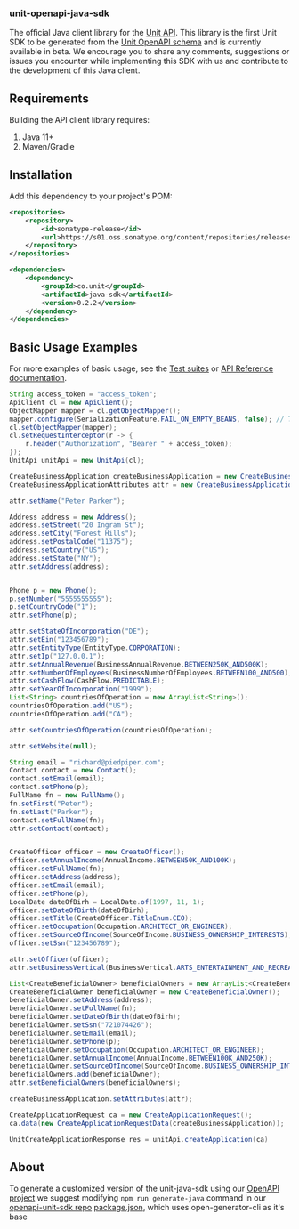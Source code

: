 ### unit-openapi-java-sdk

The official Java client library for the [Unit API](https://unit.co/docs/api/). This library is the first Unit SDK to be generated from the [Unit OpenAPI schema](https://github.com/unit-finance/openapi-unit-sdk) and is currently available in beta. We encourage you to share any comments, suggestions or issues you encounter while implementing this SDK with us and contribute to the development of this Java client.

## Requirements

Building the API client library requires:

1. Java 11+
2. Maven/Gradle

## Installation

Add this dependency to your project's POM:

```xml
<repositories>
    <repository>
        <id>sonatype-release</id>
        <url>https://s01.oss.sonatype.org/content/repositories/releases/</url>
    </repository>
</repositories>

<dependencies>
    <dependency>
        <groupId>co.unit</groupId>
        <artifactId>java-sdk</artifactId>
        <version>0.2.2</version>
    </dependency>
</dependencies>
```

## Basic Usage Examples

For more examples of basic usage, see the [Test suites](https://github.com/unit-finance/unit-openapi-java-sdk/tree/main/src/test/java/unit/java/sdk) or [API Reference documentation](https://docs.unit.co/).

```java
String access_token = "access_token";
ApiClient cl = new ApiClient();
ObjectMapper mapper = cl.getObjectMapper();
mapper.configure(SerializationFeature.FAIL_ON_EMPTY_BEANS, false); // To allow certain requests with empty bodies
cl.setObjectMapper(mapper);
cl.setRequestInterceptor(r -> {
    r.header("Authorization", "Bearer " + access_token);
});
UnitApi unitApi = new UnitApi(cl);

CreateBusinessApplication createBusinessApplication = new CreateBusinessApplication();
CreateBusinessApplicationAttributes attr = new CreateBusinessApplicationAttributes();

attr.setName("Peter Parker");

Address address = new Address();
address.setStreet("20 Ingram St");
address.setCity("Forest Hills");
address.setPostalCode("11375");
address.setCountry("US");
address.setState("NY");
attr.setAddress(address);


Phone p = new Phone();
p.setNumber("5555555555");
p.setCountryCode("1");
attr.setPhone(p);

attr.setStateOfIncorporation("DE");
attr.setEin("123456789");
attr.setEntityType(EntityType.CORPORATION);
attr.setIp("127.0.0.1");
attr.setAnnualRevenue(BusinessAnnualRevenue.BETWEEN250K_AND500K);
attr.setNumberOfEmployees(BusinessNumberOfEmployees.BETWEEN100_AND500);
attr.setCashFlow(CashFlow.PREDICTABLE);
attr.setYearOfIncorporation("1999");
List<String> countriesOfOperation = new ArrayList<String>();
countriesOfOperation.add("US");
countriesOfOperation.add("CA");

attr.setCountriesOfOperation(countriesOfOperation);

attr.setWebsite(null);

String email = "richard@piedpiper.com";
Contact contact = new Contact();
contact.setEmail(email);
contact.setPhone(p);
FullName fn = new FullName();
fn.setFirst("Peter");
fn.setLast("Parker");
contact.setFullName(fn);
attr.setContact(contact);


CreateOfficer officer = new CreateOfficer();
officer.setAnnualIncome(AnnualIncome.BETWEEN50K_AND100K);
officer.setFullName(fn);
officer.setAddress(address);
officer.setEmail(email);
officer.setPhone(p);
LocalDate dateOfBirh = LocalDate.of(1997, 11, 1);
officer.setDateOfBirth(dateOfBirh);
officer.setTitle(CreateOfficer.TitleEnum.CEO);
officer.setOccupation(Occupation.ARCHITECT_OR_ENGINEER);
officer.setSourceOfIncome(SourceOfIncome.BUSINESS_OWNERSHIP_INTERESTS);
officer.setSsn("123456789");

attr.setOfficer(officer);
attr.setBusinessVertical(BusinessVertical.ARTS_ENTERTAINMENT_AND_RECREATION);

List<CreateBeneficialOwner> beneficialOwners = new ArrayList<CreateBeneficialOwner>();
CreateBeneficialOwner beneficialOwner = new CreateBeneficialOwner();
beneficialOwner.setAddress(address);
beneficialOwner.setFullName(fn);
beneficialOwner.setDateOfBirth(dateOfBirh);
beneficialOwner.setSsn("721074426");
beneficialOwner.setEmail(email);
beneficialOwner.setPhone(p);
beneficialOwner.setOccupation(Occupation.ARCHITECT_OR_ENGINEER);
beneficialOwner.setAnnualIncome(AnnualIncome.BETWEEN100K_AND250K);
beneficialOwner.setSourceOfIncome(SourceOfIncome.BUSINESS_OWNERSHIP_INTERESTS);
beneficialOwners.add(beneficialOwner);
attr.setBeneficialOwners(beneficialOwners);

createBusinessApplication.setAttributes(attr);

CreateApplicationRequest ca = new CreateApplicationRequest();
ca.data(new CreateApplicationRequestData(createBusinessApplication));

UnitCreateApplicationResponse res = unitApi.createApplication(ca)
```

## About

To generate a customized version of the unit-java-sdk using our [OpenAPI project](https://github.com/unit-finance/openapi-unit-sdk)
we suggest modifying `npm run generate-java` command in our [openapi-unit-sdk repo](https://github.com/unit-finance/openapi-unit-sdk/tree/main) [package.json](https://github.com/unit-finance/openapi-unit-sdk/blob/main/package.json), which uses open-generator-cli as it's base
